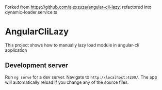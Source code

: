 Forked from https://github.com/alexzuza/angular-cli-lazy, refactored into dynamic-loader.service.ts

# AngularCliLazy

This project shows how to manually lazy load module in angular-cli application

## Development server

Run `ng serve` for a dev server. Navigate to `http://localhost:4200/`. The app will automatically reload if you change any of the source files.
